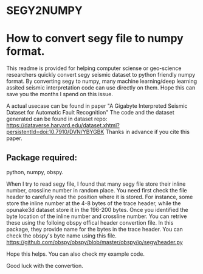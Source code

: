 # SEGY2NUMPY
# How to convert segy file to numpy format.

This readme is provided for helping computer sciense or geo-science researchers quickly convert segy seismic dataset to python friendly numpy format. By converting segy to numpy, many machine learning/deep learning assited seismic interpretation code can use directly on them.
Hope this can save you the months I spend on this issue. 

A actual usecase can be found in paper "A Gigabyte Interpreted Seismic Dataset for Automatic Fault Recognition"
The code and the dataset generated can be found in dataset repo: https://dataverse.harvard.edu/dataset.xhtml?persistentId=doi:10.7910/DVN/YBYGBK
Thanks in advance if you cite this paper.

## Package required:
python,
numpy,
obspy.

When I try to read segy file, I found that many segy file store their inline number, crossline number in random place. You need first check the file header to carefully read the position where it is stored. For instance, some store the inline number at the 4-8 bytes of the trace header, while the opunake3d dataset store it in the 196-200 bytes.
Once you identified the byte location of the inline number and crossline number. You can retrive these using the folloing obspy offical header convertion file. In this package, they provide name for the bytes in the trace header. You can check the obspy's byte name using this file.
https://github.com/obspy/obspy/blob/master/obspy/io/segy/header.py

Hope this helps. 
You can also check my example code. 

Good luck with the convertion.
